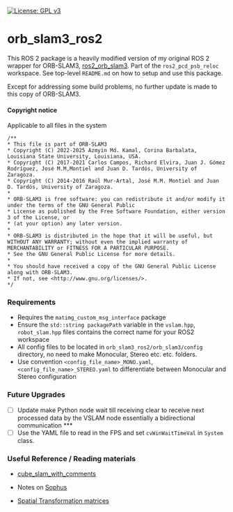 [![License: GPL v3](https://img.shields.io/badge/License-GPLv3-blue.svg)](https://www.gnu.org/licenses/gpl-3.0)
# orb_slam3_ros2

This ROS 2 package is a heavily modified version of my original ROS 2 wrapper for ORB-SLAM3, [ros2_orb_slam3](https://github.com/Mechazo11/ros2_orb_slam3). Part of the `ros2_pcd_psb_reloc` workspace. See top-level `README.md` on how to setup and use this package.

Except for addressing some build problems, no further update is made to this copy of ORB-SLAM3. 


#### Copyright notice

Applicable to all files in the system

```
/**
* This file is part of ORB-SLAM3
* Copyright (C) 2022-2025 Azmyin Md. Kamal, Corina Barbalata, Louisiana State University, Louisiana, USA.
* Copyright (C) 2017-2021 Carlos Campos, Richard Elvira, Juan J. Gómez Rodríguez, José M.M,Montiel and Juan D. Tardós, University of Zaragoza.
* Copyright (C) 2014-2016 Raúl Mur-Artal, José M.M. Montiel and Juan D. Tardós, University of Zaragoza.
*
* ORB-SLAM3 is free software: you can redistribute it and/or modify it under the terms of the GNU General Public
* License as published by the Free Software Foundation, either version 3 of the License, or
* (at your option) any later version.
*
* ORB-SLAM3 is distributed in the hope that it will be useful, but WITHOUT ANY WARRANTY; without even the implied warranty of MERCHANTABILITY or FITNESS FOR A PARTICULAR PURPOSE. 
* See the GNU General Public License for more details.
*
* You should have received a copy of the GNU General Public License along with ORB-SLAM3.
* If not, see <http://www.gnu.org/licenses/>.
*/
```

### Requirements

* Requires the ```matimg_custom_msg_interface``` package
* Ensure the ```std::string packagePath``` variable in the ```vslam.hpp```, ```robot_slam.hpp``` files contains the correct name for your ROS2 workspace
* All config files to be located in ```orb_slam3_ros2/orb_slam3/config``` directory, no need to make Monocular, Stereo etc. etc. folders.
* Use convention ```<config_file_name>_MONO.yaml```, ```<config_file_name>_STEREO.yaml``` to differentiate between Monocular and Stereo configuration

### Future Upgrades 

* [ ] Update make Python node wait till receiving clear to receive next processed data by the VSLAM node essentially a bidirectional communication ***
* [ ] Use the YAML file to read in the FPS and set ```cvWinWaitTimeVal``` in ```System``` class.

### Useful Reference / Reading materials

* [cube_slam_with_comments](https://github.com/wuxiaolang/Cube_SLAM_wu) 

* Notes on [Sophus](https://strasdat.github.io/Sophus/latest/docs/intro)

* [Spatial Transformation matrices](https://www.brainvoyager.com/bv/doc/UsersGuide/CoordsAndTransforms/SpatialTransformationMatrices.html)
